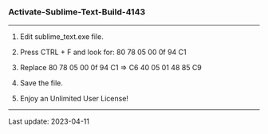 ### Activate-Sublime-Text-Build-4143
***
1. Edit sublime_text.exe file.

2. Press CTRL + F and look for: 80 78 05 00 0f 94 C1

3. Replace 80 78 05 00 0f 94 C1 => C6 40 05 01 48 85 C9

4. Save the file.

5. Enjoy an Unlimited User License!
***
Last update: 2023-04-11
